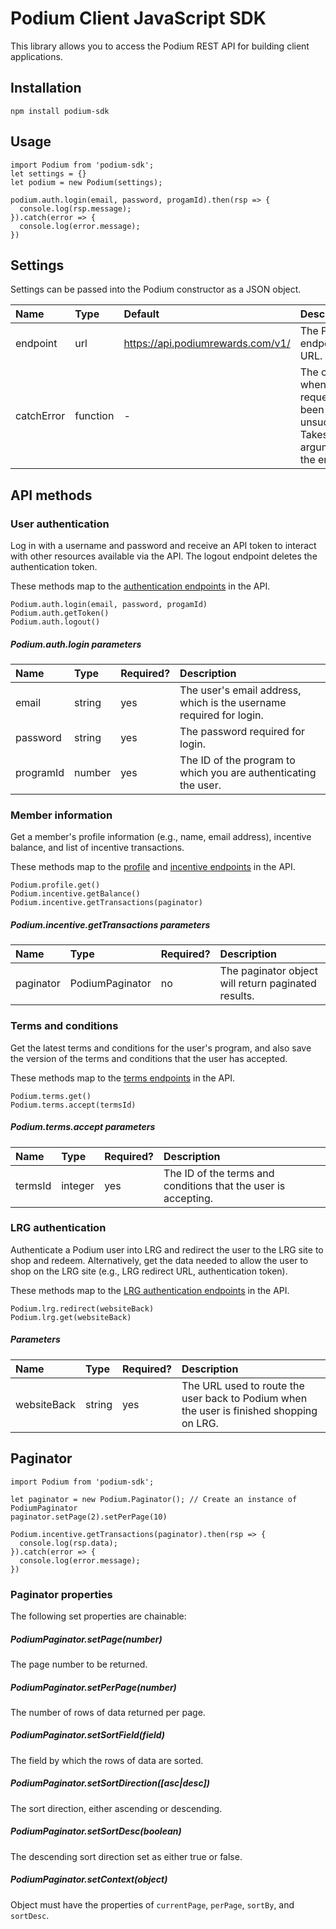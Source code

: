 # Podium Client JavaScript SDK

This library allows you to access the Podium REST API for building client applications. 

## Installation
```
npm install podium-sdk
```

## Usage
```
import Podium from 'podium-sdk';
let settings = {}
let podium = new Podium(settings);

podium.auth.login(email, password, progamId).then(rsp => {
  console.log(rsp.message);
}).catch(error => {
  console.log(error.message);
})
``` 
## Settings
Settings can be passed into the Podium constructor as a JSON object.

| Name  | Type | Default | Description |
| :------------- | :------------- | :------------- | :------------- |
| endpoint  | url  | https://api.podiumrewards.com/v1/ | The Podium endpoint URL. |
| catchError  | function  | - | The callback when any request has been unsuccessful. Takes one argument of the error. |

## API methods
### User authentication
Log in with a username and password and receive an API token to interact with other resources available via the API. The logout endpoint deletes the authentication token. 

These methods map to the [authentication endpoints](https://developers.podiumrewards.com/api_docs/Member/Authentication) in the API. 

```
Podium.auth.login(email, password, progamId)
Podium.auth.getToken()
Podium.auth.logout()
```
 
##### Podium.auth.login parameters

| Name  | Type | Required? | Description |
| :------------- | :------------- | :------------- | :------------- |
| email  | string  | yes | The user's email address, which is the username required for login. |
| password  | string  | yes | The password required for login. |
| programId  | number  | yes | The ID of the program to which you are authenticating the user. |


### Member information
Get a member's profile information (e.g., name, email address), incentive balance, and list of incentive transactions. 
 
These methods map to the [profile](https://developers.podiumrewards.com/api_docs/Member/Profile) and [incentive endpoints](https://developers.podiumrewards.com/api_docs/Member/Incentive%20Transactions) in the API. 
 
 ```
Podium.profile.get()
Podium.incentive.getBalance()
Podium.incentive.getTransactions(paginator)
```
##### Podium.incentive.getTransactions parameters

| Name  | Type | Required? | Description |
| :------------- | :------------- | :------------- | :------------- |
| paginator  | PodiumPaginator  | no | The paginator object will return paginated results. |

### Terms and conditions
Get the latest terms and conditions for the user's program, and also save the version of the terms and conditions that the user has accepted. 
 
These methods map to the [terms endpoints](https://developers.podiumrewards.com/api_docs/Member/Terms%20and%20Conditions#!) in the API.
 
```
Podium.terms.get()
Podium.terms.accept(termsId)
```
 
##### Podium.terms.accept parameters

| Name  | Type | Required? | Description |
| :---- | :---- | :------ | :------------- |
| termsId  | integer  | yes |  The ID of the terms and conditions that the user is accepting.  |



### LRG authentication
Authenticate a Podium user into LRG and redirect the user to the LRG site to shop and redeem. Alternatively, get the data needed to allow the user to shop on the LRG site (e.g., LRG redirect URL, authentication token). 
 
These methods map to the [LRG authentication endpoints](https://developers.podiumrewards.com/api_docs/Member/Lrg%20Authentication) in the API.
 
```
Podium.lrg.redirect(websiteBack)
Podium.lrg.get(websiteBack)
```
 
##### Parameters

| Name  | Type | Required? | Description |
| :------ | :----- | :----- | :------------- |
| websiteBack  | string  | yes |  The URL used to route the user back to Podium when the user is finished shopping on LRG. |


## Paginator
```
import Podium from 'podium-sdk';

let paginator = new Podium.Paginator(); // Create an instance of PodiumPaginator
paginator.setPage(2).setPerPage(10)

Podium.incentive.getTransactions(paginator).then(rsp => {
  console.log(rsp.data);
}).catch(error => {
  console.log(error.message);
})
``` 
### Paginator properties
The following set properties are chainable:

##### PodiumPaginator.setPage(number) 
The page number to be returned.
##### PodiumPaginator.setPerPage(number) 
The number of rows of data returned per page. 
##### PodiumPaginator.setSortField(field) 
The field by which the rows of data are sorted. 
##### PodiumPaginator.setSortDirection([asc|desc]) 
The sort direction, either ascending or descending.
##### PodiumPaginator.setSortDesc(boolean)
The descending sort direction set as either true or false. 
##### PodiumPaginator.setContext(object)
Object must have the properties of `currentPage`, `perPage`, `sortBy`, and `sortDesc`. 
